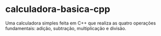 # calculadora-basica-cpp
Uma calculadora simples feita em C++ que realiza as quatro operações fundamentais: adição, subtração, multiplicação e divisão.

